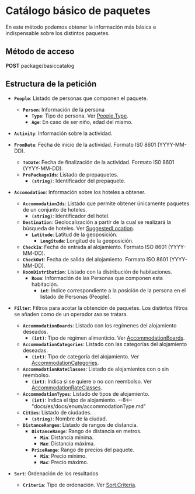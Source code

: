 # Catálogo básico de paquetes

En este método podemos obtener la información más básica e indispensable sobre los distintos paquetes.

## Método de acceso

**POST** package/basiccatalog

## Estructura de la petición

- **``People``**: Listado de personas que componen el paquete.
    - **``Person``**: Información de la persona
        - **``Type``**: Tipo de persona. Ver [People.Type](/experthubApiDocs/es/docs/struct/).
        - **``Age``**: En caso de ser niño, edad del mismo.

- **``Activity``**: Información sobre la actividad.
- **``FromDate``**: Fecha de inicio de la actividad. Formato IS0 8601 (YYYY-MM-DD).
    - **``ToDate``**: Fecha de finalización de la actividad. Formato IS0 8601 (YYYY-MM-DD).
    - **``PrePackageIds``**: Listado de prepaquetes.
        - **``(string)``**: Identificador del prepaquete.

- **``Accomodation``**: Información sobre los hoteles a obtener.
    - **``AccommodationIds``**: Listado que permite obtener únicamente paquetes de un conjunto de hoteles.
        - **``(string)``**: Identificador del hotel.
    - **``Destination``**: Geolocalización a partir de la cual se realizará la búsqueda de hoteles. Ver [SuggestedLocation](/experthubApiDocs/es/docs/package/prePackage/).
        - **``Latitude``**: Latitud de la geoposición.
            - **``Longitude``**: Longitud de la geoposición.
    - **``CheckIn``**: Fecha de entrada al alojamiento. Formato ISO 8601 (YYYY-MM-DD).
    - **``CheckOut``**: Fecha de salida del alojamiento. Formato ISO 8601 (YYYY-MM-DD).
    - **``RoomDistribution``**: Listado con la distribución de habitaciones.
        - **``Room``**: Información de las Personas que componen esta habitación.
            - **``int``**: Índice correspondiente a la posición de la persona en el listado de Personas (People).
- **``Filter``**: Filtros para acotar la obtención de paquetes. Los distintos filtros se añaden como de un operador ``AND`` se tratara.
    - **``AccommodationBoards``**: Listado con los regímenes del alojamiento deseados.
        - **``(int)``**: Tipo de régimen alimenticio. Ver [AccommodationBoards](/experthubApiDocs/es/docs/struct/).
    - **``AccommodationCategories``**: Listado con las categorías del alojamiento deseadas.
        - **``(int)``**: Tipo de categoría del alojamiento. Ver [AccommodationCategories](/experthubApiDocs/es/docs/struct/).
    - **``AccommodationRateClasses``**: Listado de alojamientos con o sin reembolso.
        - **``(int)``**: Indica si se quiere o no con reembolso. Ver [AccommodationRateClasses](/experthubApiDocs/es/docs/struct/).
    - **``AccommodationTypes``**: Listado de tipos de alojamiento.
        - **``(int)``**: Indica el tipo de alojamiento.
--8<-- "docs/es/docs/enum/accommodationType.md"
    - **``Cities``**: Listado de ciudades.
        - **``(string)``**: Nombre de la ciudad.
    - **``DistanceRanges``**: Listado de rangos de distancia.
        - **``DistanceRange``**: Rango de distancia en metros.
            - **``Min``**: Distancia mínima.
            - **``Max``**: Distancia máxima.
        - **``PriceRange``**: Rango de precios del paquete.
            - **``Min``**: Precio mínimo.
            - **``Max``**: Precio máximo.
- **``Sort``**: Ordenación de los resultados
    - **``Criteria``**: Tipo de ordenación. Ver [Sort.Criteria](/experthubApiDocs/es/docs/struct/).
